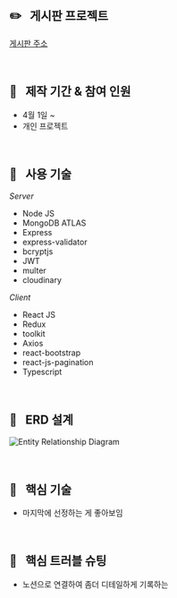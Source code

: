 ## :pencil2: &nbsp; 게시판 프로젝트
[게시판 주소](https://protected-wildwood-11173.herokuapp.com)  

<br/>
  
## :paperclip: &nbsp; 제작 기간 & 참여 인원
* 4월 1일 ~
* 개인 프로젝트

<br/>

## :paperclip: &nbsp; 사용 기술

_Server_
  * Node JS
  * MongoDB ATLAS
  * Express
  * express-validator
  * bcryptjs
  * JWT
  * multer
  * cloudinary
  
_Client_
  * React JS
  * Redux
  * toolkit
  * Axios
  * react-bootstrap
  * react-js-pagination
  * Typescript
  
<br/>

## :paperclip: &nbsp; ERD 설계
![Entity Relationship Diagram](https://user-images.githubusercontent.com/97034723/178698168-b6c151ae-5bc0-4694-bceb-b90372aba4ab.jpg)

<br/>

## :paperclip: &nbsp; 핵심 기술
* 마지막에 선정하는 게 좋아보임

<br/>

## :paperclip: &nbsp; 핵심 트러블 슈팅
* 노션으로 연결하여 좀더 디테일하게 기록하는 


